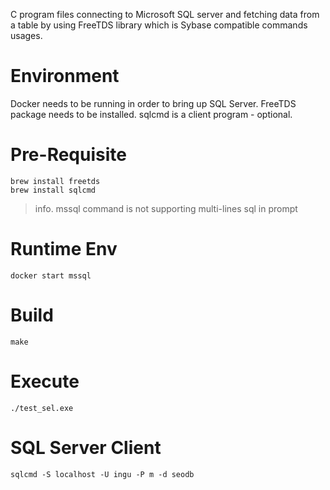 C program files connecting to Microsoft SQL server and fetching data from a table by using FreeTDS library which is Sybase compatible commands usages.

# Environment
Docker needs to be running in order to bring up SQL Server.
FreeTDS package needs to be installed.
sqlcmd is a client program - optional.

# Pre-Requisite
```
brew install freetds
brew install sqlcmd
```

> info. mssql command is not supporting multi-lines sql in prompt 

# Runtime Env
```
docker start mssql
```

# Build
```
make
```

# Execute
```
./test_sel.exe 
```

# SQL Server Client
```
sqlcmd -S localhost -U ingu -P m -d seodb
```
